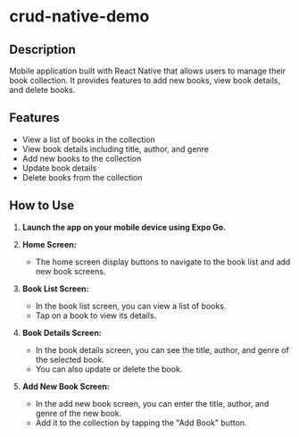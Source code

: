 # crud-native-demo

## Description

Mobile application built with React Native that allows users to manage their book collection. It provides features to add new books, view book details, and delete books.

## Features

- View a list of books in the collection
- View book details including title, author, and genre
- Add new books to the collection
- Update book details
- Delete books from the collection

## How to Use

1. **Launch the app on your mobile device using Expo Go.**

2. **Home Screen:**
   - The home screen display buttons to navigate to the book list and add new book screens.

3. **Book List Screen:**
   - In the book list screen, you can view a list of books.
   - Tap on a book to view its details.

4. **Book Details Screen:**
   - In the book details screen, you can see the title, author, and genre of the selected book.
   - You can also update or delete the book.

5. **Add New Book Screen:**
   - In the add new book screen, you can enter the title, author, and genre of the new book.
   - Add it to the collection by tapping the "Add Book" button.
